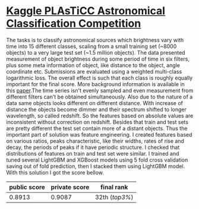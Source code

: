 ﻿# [Kaggle PLAsTiCC Astronomical Classification Competition](https://www.kaggle.com/c/PLAsTiCC-2018)
 The tasks is to classify astronomical sources which brightness vary with time into 15 different classes, scaling from a small training set (~8000 objects) to a very large test set (~1.5 million objects). The data presented measurement of object brightness during some period of time in six filters, plus some meta information of object, like distance to the object, angle coordinate etc. Submissions are evaluated using a weighted multi-class logarithmic loss. The overall effect is such that each class is roughly equally important for the final score. More background information is available in this [paper](https://arxiv.org/abs/1810.00001).The time series isn't evenly sampled and even measurement from different filters can't be obtained simultaneously. Also due to the nature of a data same objects looks different on different distance. With increase of distance the objects become dimmer and their spectrum shifted to longer wavelength, so called redshift. So the features based on absolute values are inconsistent without correction on redshift. Besides that train and test sets are pretty different the test set contain more of a distant objects. Thus the important part of solution was feature engineering. I created features based on various ratios, peaks characteristic, like their widths, rates of rise and decay, the periods of peaks if it have periodic structure. I checked that distributions of features on train and test set were similar. I trained and tuned several LightGBM and XGBoost models using 5 fold cross validation saving out of fold prediction, then I stacked them using LightGBM model. With this solution I got the score bellow.

|public score|private score|final rank| 
|---|---|---|
|0.8913|0.9087| 32th (*top3%*)|

